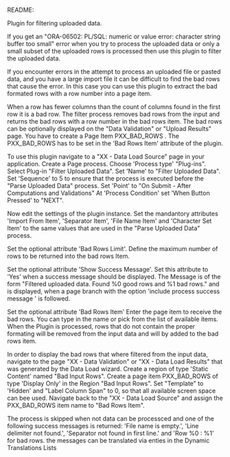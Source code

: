 README:

Plugin for filtering uploaded data.

If you get an "ORA-06502: PL/SQL: numeric or value error: character string buffer too small" error
when you try to process the uploaded data or only a small subset of the uploaded rows is processed
then use this plugin to filter the uploaded data.

If you encounter errors in the attempt to process an uploaded file or pasted data,
and you have a large import file it can be difficult to find the bad rows that cause the error.
In this case you can use this plugin to extract the bad formated rows with a row number into a page item.

When a row has fewer columns than the count of columns found in the first row it is a bad row.
The filter process removes bad rows from the input and returns the bad rows with a row number in the bad rows item.
The bad rows can be optionally displayed on the "Data Validation" or "Upload Results" page.
You have to create a Page Item PXX_BAD_ROWS . The PXX_BAD_ROWS has to be set in the 'Bad Rows Item' attribute of the plugin.

To use this plugin navigate to a "XX - Data Load Source" page in your application.
Create a Page process.
Choose 'Process type' "Plug-ins".
Select Plug-in "Filter Uploaded Data".
Set 'Name' to "Filter Uploaded Data".
Set 'Sequence' to 5 to ensure that the process is executed before the "Parse Uploaded Data" process.
Set 'Point' to "On Submit - After Computations and Validations"
At 'Process Condition' set 'When Button Pressed' to "NEXT".

Now edit the settings of the plugin instance.
Set the mandantory attributes 'Import From Item', 'Separator Item', 'File Name Item' and 'Character Set Item'
to the same values that are used in the "Parse Uploaded Data" process.

Set the optional attribute 'Bad Rows Limit'. Define the maximum number of rows to be returned into the bad rows Item.

Set the optional attribute 'Show Success Message'. Set this attribute to 'Yes' when a success message should be displayed.
The Message is of the form "Filtered uploaded data. Found %0 good rows and %1 bad rows." and is displayed,
when a page branch with the option 'include process success message ' is followed.

Set the optional attribute 'Bad Rows Item' Enter the page item to receive the bad rows.
You can type in the name or pick from the list of available items.
When the Plugin is processed, rows that do not contain the proper formating will be removed
from the input data and will by added to the bad rows item.

In order to display the bad rows that where filtered from the input data,
navigate to the page "XX - Data Validation" or "XX - Data Load Results" that was generated by the Data Load wizard.
Create a region of type 'Static Content' named "Bad Input Rows".
Create a page item PXX_BAD_ROWS of type 'Display Only' in the Region "Bad Input Rows".
Set "Template" to 'Hidden' and "Label Column Span" to 0, so that all available screen space can bee used.
Navigate back to the "XX - Data Load Source" and assign the PXX_BAD_ROWS item name to "Bad Rows Item".

The process is skipped when not data can be processced and one of the following success messages is returned:
'File name is empty.', 'Line delimiter not found.', 'Separator not found in first line.' and 'Row %0 : %1' for bad rows.
the messages can be translated via enties in the Dynamic Translations Lists
